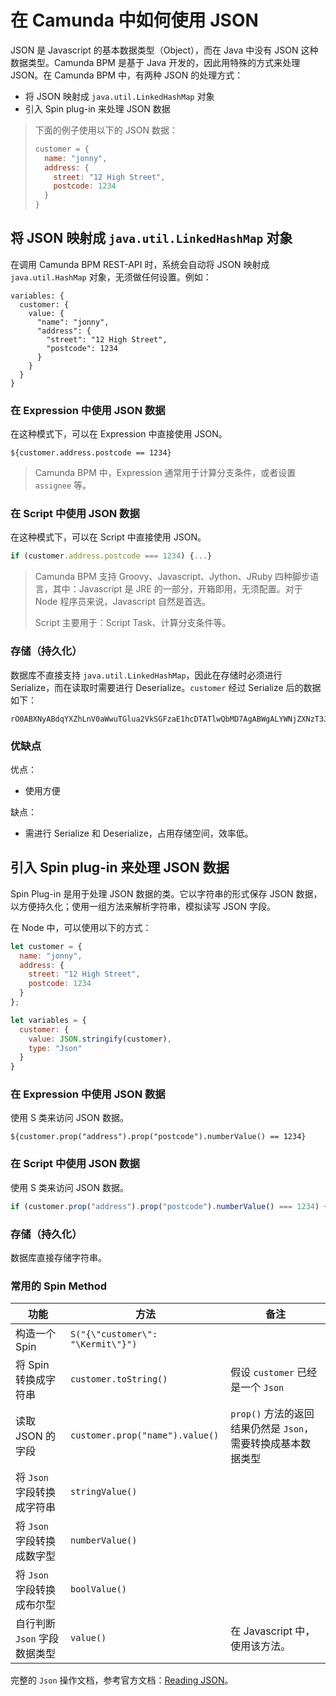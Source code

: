 # 在 Camunda 中如何使用 JSON

JSON 是 Javascript 的基本数据类型（Object），而在 Java 中没有 JSON 这种数据类型。Camunda BPM 是基于 Java 开发的，因此用特殊的方式来处理 JSON。在 Camunda BPM 中，有两种 JSON 的处理方式：

- 将 JSON 映射成 `java.util.LinkedHashMap` 对象
- 引入 Spin plug-in 来处理 JSON 数据

> 下面的例子使用以下的 JSON 数据：
>
> ```javascript
> customer = {
>   name: "jonny",
>   address: {
>     street: "12 High Street",
>     postcode: 1234
>   }
> }
> ```



## 将 JSON 映射成 `java.util.LinkedHashMap` 对象

在调用 Camunda BPM REST-API 时，系统会自动将 JSON 映射成 `java.util.HashMap` 对象，无须做任何设置。例如：

```
variables: {
  customer: {
    value: {
      "name": "jonny",
      "address": {
        "street": "12 High Street",
        "postcode": 1234
      }
    }
  }
}
```



### 在 Expression 中使用 JSON 数据

在这种模式下，可以在 Expression 中直接使用 JSON。

```
${customer.address.postcode == 1234}
```

> Camunda BPM 中，Expression 通常用于计算分支条件，或者设置 `assignee` 等。



### 在 Script 中使用 JSON 数据

在这种模式下，可以在 Script 中直接使用 JSON。

```javascript
if (customer.address.postcode === 1234) {...}
```

> Camunda BPM 支持 Groovy、Javascript、Jython、JRuby 四种脚步语言，其中：Javascript 是 JRE 的一部分，开箱即用，无须配置。对于 Node 程序员来说，Javascript 自然是首选。
>
> Script 主要用于：Script Task、计算分支条件等。



### 存储（持久化）

数据库不直接支持 `java.util.LinkedHashMap`，因此在存储时必须进行 Serialize，而在读取时需要进行 Deserialize。`customer` 经过 Serialize 后的数据如下：

```
rO0ABXNyABdqYXZhLnV0aWwuTGlua2VkSGFzaE1hcDTATlwQbMD7AgABWgALYWNjZXNzT3JkZXJ4cgARamF2YS51dGlsLkhhc2hNYXAFB9rBwxZg0QMAAkYACmxvYWRGYWN0b3JJAAl0aHJlc2hvbGR4cD9AAAAAAAADdwgAAAAEAAAAAnQABG5hbWV0AAVqb25ueXQAB2FkZHJlc3NzcQB+AAA/QAAAAAAAA3cIAAAABAAAAAJ0AAZzdHJlZXR0AA4xMiBIaWdoIFN0cmVldHQACHBvc3Rjb2Rlc3IAEWphdmEubGFuZy5JbnRlZ2VyEuKgpPeBhzgCAAFJAAV2YWx1ZXhyABBqYXZhLmxhbmcuTnVtYmVyhqyVHQuU4IsCAAB4cAAABNJ4AHgA
```



### 优缺点

优点：

- 使用方便

缺点：

- 需进行 Serialize 和 Deserialize，占用存储空间，效率低。



## 引入 Spin plug-in 来处理 JSON 数据

Spin Plug-in 是用于处理 JSON 数据的类。它以字符串的形式保存 JSON 数据，以方便持久化；使用一组方法来解析字符串，模拟读写 JSON 字段。

在 Node 中，可以使用以下的方式：

```javascript
let customer = {
  name: "jonny",
  address: {
    street: "12 High Street",
    postcode: 1234
  }
};

let variables = {
  customer: {
    value: JSON.stringify(customer),
    type: "Json"
  }
}
```



### 在 Expression 中使用 JSON 数据

使用 S 类来访问 JSON 数据。

```
${customer.prop("address").prop("postcode").numberValue() == 1234}
```



### 在 Script 中使用 JSON 数据

使用 S 类来访问 JSON 数据。

```javascript
if (customer.prop("address").prop("postcode").numberValue() === 1234) {...}
```



### 存储（持久化）

数据库直接存储字符串。



### 常用的 Spin Method

| 功能                         | 方法                              | 备注                                                         |
| ---------------------------- | --------------------------------- | ------------------------------------------------------------ |
| 构造一个 Spin                | `S("{\"customer\": "\Kermit\"}")` |                                                              |
| 将 Spin 转换成字符串         | `customer.toString()`             | 假设 `customer` 已经是一个 `Json`                            |
| 读取 JSON 的字段             | `customer.prop("name").value()`   | `prop()` 方法的返回结果仍然是 `Json`，需要转换成基本数据类型 |
| 将 `Json` 字段转换成字符串   | `stringValue()`                   |                                                              |
| 将 `Json` 字段转换成数字型   | `numberValue()`                   |                                                              |
| 将 `Json` 字段转换成布尔型   | `boolValue()`                     |                                                              |
| 自行判断 `Json` 字段数据类型 | `value()`                         | 在 Javascript 中，使用该方法。                               |

完整的 `Json` 操作文档，参考官方文档：[Reading JSON](https://docs.camunda.org/manual/7.15/reference/spin/json/01-reading-json/)。

